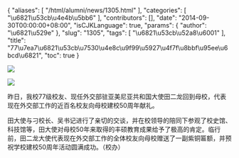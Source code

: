{
    "aliases": [
        "/html/alumni/news/1305.html"
    ],
    "categories": [
        "\u6821\u53cb\u4e4b\u5bb6"
    ],
    "contributors": [],
    "date": "2014-09-30T00:00:00+08:00",
    "isCJKLanguage": true,
    "params": {
        "author": "\u6821\u529e"
    },
    "slug": "1305",
    "tags": [
        "\u6821\u53cb\u52a8\u6001"
    ],
    "title": "77\u7ea7\u6821\u53cb\u7530\u4e8c\u9f99\u5927\u4f7f\u8bbf\u95ee\u6bcd\u6821",
    "toc": true
}

![](https://cdn.tfls.online/mirror/full/7349587c82f6cac26e47244ce0dad66c173be03d.jpg)




![](https://cdn.tfls.online/mirror/full/e4ccabe85a3a5c272c02576c1110ba37ed44fb68.jpg)




  





昨日，我校77级校友、现任外交部驻亚美尼亚共和国大使田二龙回到母校，代表现在外交部工作的近百名校友向母校建校50周年献礼。




田大使与刁校长、吴书记进行了亲切的交谈，并在校领导的陪同下参观了校史馆、科技馆等，田大使对母校50年来取得的丰硕教育成果给予了极高的肯定。临行前，田二龙大使代表现在外交部工作的全体校友向母校赠送了一副紫铜匾额，并预祝学校建校50周年活动圆满成功。（校办）




  



